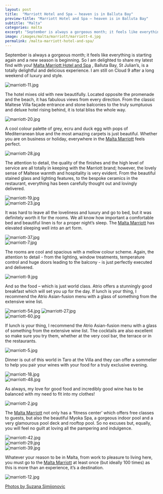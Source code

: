 ```yaml
---
layout: post
title:  "Marriott Hotel and Spa – heaven is in Balluta Bay"
preview-title: "Marriott Hotel and Spa – heaven is in Balluta Bay"
subtitle: "Malta"
categories: malta
excerpt: "September is always a gorgeous month; it feels like everything is starting again and a new season is beginning. So I am delighted to share my latest find with you" 
image: /images/malta/marriott/marriott-4.jpg
permalink: /malta-marriott-hotel-and-spa/
---
```


September is always a gorgeous month; it feels like everything is starting again and a new season is beginning. So I am delighted to share my latest find with you! <a href="https://www.marriott.com/hotels/travel/mlamc-malta-marriott-hotel-and-spa/" target="_blank">Malta Marriott Hotel and Spa</a> , Balluta Bay, St Julian’s, is a totally delightful and delicious experience. I am still on Cloud 9 after a long weekend of luxury and style.

<img src="{{ '/images/malta/marriott/marriott-11.jpg' | prepend: SourceUrl }}" alt="marriott-11.jpg">

The hotel mixes old with new beautifully. Located opposite the promenade and the beach, it has fabulous views from every direction. From the classic Maltese Villa façade entrance and stone balconies to the truly sumptuous and deluxe hotel rising behind, it is total bliss the whole way. 

<img src="{{ '/images/malta/marriott/marriott-20.jpg' | prepend: SourceUrl }}" alt="marriott-20.jpg">

A cool colour palette of grey, ecru and duck egg with pops of Mediterranean blue and the most amazing carpets is just beautiful. Whether you are on business or holiday, everywhere in the <a href="https://www.marriott.com/hotels/travel/mlamc-malta-marriott-hotel-and-spa/" target="_blank">Malta Marriott</a> feels perfect.

<div class="row no-gutters">
    <div class="col-md-6 col-sm-12">
        <div class="post-left-image" style="background: url(../images/malta/marriott/marriott-13.jpg) no-repeat; background-size: cover; margin-right: 0.5rem; max-height: 600px !important"></div>
    </div>
    <div class="col-md-6 col-sm-12">
        <div class="post-right-image" style="background: url(../images/malta/marriott/marriott-15.jpg) no-repeat; background-size: cover; margin-left: 0.5rem; max-height: 600px !important"></div>
    </div>
</div>

<img src="{{ '/images/malta/marriott/marriott-28.jpg' | prepend: SourceUrl }}" alt="marriott-28.jpg">

The attention to detail, the quality of the finishes and the high level of service are all totally in keeping with the Marriott brand; however, the lovely sense of Maltese warmth and hospitality is very evident. From the beautiful stained glass and lighting features, to the bespoke ceramics in the restaurant, everything has been carefully thought out and lovingly delivered.

<div class="row no-gutters">
    <div class="col-md-6 col-sm-12">
        <div class="post-left-image" style="background: url(../images/malta/marriott/marriott-17.jpg) no-repeat; background-size: cover; margin-right: 0.5rem; max-height: 600px !important"></div>
    </div>
    <div class="col-md-6 col-sm-12">
        <div class="post-right-image" style="background: url(../images/malta/marriott/marriott-21.jpg) no-repeat; background-size: cover; margin-left: 0.5rem; max-height: 600px !important"></div>
    </div>
</div>

<img src="{{ '/images/malta/marriott/marriott-19.jpg' | prepend: SourceUrl }}" alt="marriott-19.jpg">

<div class="row no-gutters">
    <div class="col-md-6 col-sm-12">
        <div class="post-left-image" style="background: url(../images/malta/marriott/marriott-22.jpg) no-repeat; background-size: cover; margin-right: 0.5rem; max-height: 600px !important"></div>
    </div>
    <div class="col-md-6 col-sm-12">
        <div class="post-right-image" style="background: url(../images/malta/marriott/marriott-24.jpg) no-repeat; background-size: cover; margin-left: 0.5rem; max-height: 600px !important"></div>
    </div>
</div>

<div class="row no-gutters">
    <div class="col-md-6 col-sm-12">
        <div class="post-left-image" style="background: url(../images/malta/marriott/marriott-61.jpg) no-repeat; background-size: cover; margin-right: 0.5rem; max-height: 600px !important"></div>
    </div>
    <div class="col-md-6 col-sm-12">
        <div class="post-right-image" style="background: url(../images/malta/marriott/marriott-62.jpg) no-repeat; background-size: cover; margin-left: 0.5rem; max-height: 600px !important"></div>
    </div>
</div>

<img src="{{ '/images/malta/marriott/marriott-23.jpg' | prepend: SourceUrl }}" alt="marriott-23.jpg">

It was hard to leave all the loveliness and luxury and go to bed, but it was definitely worth it for the rooms. We all know how important a comfortable bed and beautiful linen is for a proper night’s sleep. The <a href="https://www.marriott.com/hotels/travel/mlamc-malta-marriott-hotel-and-spa/" target="_blank">Malta Marriott</a> has elevated sleeping well into an art form.

<img src="{{ '/images/malta/marriott/marriott-37.jpg' | prepend: SourceUrl }}" alt="marriott-37.jpg">

<div class="row no-gutters">
    <div class="col-md-6 col-sm-12">
        <div class="post-left-image" style="background: url(../images/malta/marriott/marriott-33.jpg) no-repeat; background-size: cover; margin-right: 0.5rem; max-height: 600px !important"></div>
    </div>
    <div class="col-md-6 col-sm-12">
        <div class="post-right-image" style="background: url(../images/malta/marriott/marriott-34.jpg) no-repeat; background-size: cover; margin-left: 0.5rem; max-height: 600px !important"></div>
    </div>
</div>

<img src="{{ '/images/malta/marriott/marriott-7.jpg' | prepend: SourceUrl }}" alt="marriott-7.jpg">

<div class="row no-gutters">
    <div class="col-md-6 col-sm-12">
        <div class="post-left-image" style="background: url(../images/malta/marriott/marriott-32.jpg) no-repeat; background-size: cover; margin-right: 0.5rem; max-height: 600px !important"></div>
    </div>
    <div class="col-md-6 col-sm-12">
        <div class="post-right-image" style="background: url(../images/malta/marriott/marriott-6.jpg) no-repeat; background-size: cover; margin-left: 0.5rem; max-height: 600px !important"></div>
    </div>
</div>

The rooms are cool and spacious with a mellow colour scheme. Again, the attention to detail - from the lighting, window treatments, temperature control and huge doors leading to the balcony - is just perfectly executed and delivered.

<img src="{{ '/images/malta/marriott/marriott-9.jpg' | prepend: SourceUrl }}" alt="marriott-9.jpg">

<div class="row no-gutters">
    <div class="col-md-6 col-sm-12">
        <div class="post-left-image" style="background: url(../images/malta/marriott/marriott.jpg) no-repeat; background-size: cover; margin-right: 0.5rem; max-height: 600px !important"></div>
    </div>
    <div class="col-md-6 col-sm-12">
        <div class="post-right-image" style="background: url(../images/malta/marriott/marriott-10.jpg) no-repeat; background-size: cover; margin-left: 0.5rem; max-height: 600px !important"></div>
    </div>
</div>

And so the food – which is just world class. Atrio offers a stunningly good breakfast which will set you up for the day. If lunch is your thing, I recommend the Atrio Asian-fusion menu with a glass of something from the extensive wine list.

<div class="row no-gutters">
    <div class="col-md-6 col-sm-12">
        <div class="post-left-image" style="background: url(../images/malta/marriott/marriott-45.jpg) no-repeat; background-size: cover; margin-right: 0.5rem; max-height: 600px !important"></div>
    </div>
    <div class="col-md-6 col-sm-12">
        <div class="post-right-image" style="background: url(../images/malta/marriott/marriott-46.jpg) no-repeat; background-size: cover; margin-left: 0.5rem; max-height: 600px !important"></div>
    </div>
</div>

<img src="{{ '/images/malta/marriott/marriott-54.jpg' | prepend: SourceUrl }}" alt="marriott-54.jpg">

<img src="{{ '/images/malta/marriott/marriott-27.jpg' | prepend: SourceUrl }}" alt="marriott-27.jpg">

<div class="row no-gutters">
    <div class="col-md-6 col-sm-12">
        <div class="post-left-image" style="background: url(../images/malta/marriott/marriott-44.jpg) no-repeat; background-size: cover; margin-right: 0.5rem; max-height: 600px !important"></div>
    </div>
    <div class="col-md-6 col-sm-12">
        <div class="post-right-image" style="background: url(../images/malta/marriott/marriott-55.jpg) no-repeat; background-size: cover; margin-left: 0.5rem; max-height: 600px !important"></div>
    </div>
</div>

<img src="{{ '/images/malta/marriott/marriott-60.jpg' | prepend: SourceUrl }}" alt="marriott-60.jpg">

If lunch is your thing, I recommend the Atrio Asian-fusion menu with a glass of something from the extensive wine list. The cocktails are also excellent so make sure you try them, whether at the very cool bar, the terrace or in the restaurants.

<div class="row no-gutters">
    <div class="col-md-6 col-sm-12">
        <div class="post-left-image" style="background: url(../images/malta/marriott/marriott-52.jpg) no-repeat; background-size: cover; margin-right: 0.5rem; max-height: 600px !important"></div>
    </div>
    <div class="col-md-6 col-sm-12">
        <div class="post-right-image" style="background: url(../images/malta/marriott/marriott-53.jpg) no-repeat; background-size: cover; margin-left: 0.5rem; max-height: 600px !important"></div>
    </div>
</div>

<img src="{{ '/images/malta/marriott/marriott-5.jpg' | prepend: SourceUrl }}" alt="marriott-5.jpg">

<div class="row no-gutters">
    <div class="col-md-6 col-sm-12">
        <div class="post-left-image" style="background: url(../images/malta/marriott/marriott-56.jpg) no-repeat; background-size: cover; margin-right: 0.5rem; max-height: 600px !important"></div>
    </div>
    <div class="col-md-6 col-sm-12">
        <div class="post-right-image" style="background: url(../images/malta/marriott/marriott-57.jpg) no-repeat; background-size: cover; margin-left: 0.5rem; max-height: 600px !important"></div>
    </div>
</div>

Dinner is out of this world in Taro at the Villa and they can offer a sommelier to help you pair your wines with your food for a truly exclusive evening.

<img src="{{ '/images/malta/marriott/marriott-18.jpg' | prepend: SourceUrl }}" alt="marriott-18.jpg">

<div class="row no-gutters">
    <div class="col-md-6 col-sm-12">
        <div class="post-left-image" style="background: url(../images/malta/marriott/marriott-58.jpg) no-repeat; background-size: cover; margin-right: 0.5rem; max-height: 600px !important"></div>
    </div>
    <div class="col-md-6 col-sm-12">
        <div class="post-right-image" style="background: url(../images/malta/marriott/marriott-49.jpg) no-repeat; background-size: cover; margin-left: 0.5rem; max-height: 600px !important"></div>
    </div>
</div>

<img src="{{ '/images/malta/marriott/marriott-48.jpg' | prepend: SourceUrl }}" alt="marriott-48.jpg">

<div class="row no-gutters">
    <div class="col-md-6 col-sm-12">
        <div class="post-left-image" style="background: url(../images/malta/marriott/marriott-14.jpg) no-repeat; background-size: cover; margin-right: 0.5rem; max-height: 600px !important"></div>
    </div>
    <div class="col-md-6 col-sm-12">
        <div class="post-right-image" style="background: url(../images/malta/marriott/marriott-16.jpg) no-repeat; background-size: cover; margin-left: 0.5rem; max-height: 600px !important"></div>
    </div>
</div>

As always, my love for good food and incredibly good wine has to be balanced with my need to fit into my clothes! 

<img src="{{ '/images/malta/marriott/marriott-2.jpg' | prepend: SourceUrl }}" alt="marriott-2.jpg">

<div class="row no-gutters">
    <div class="col-md-6 col-sm-12">
        <div class="post-left-image" style="background: url(../images/malta/marriott/marriott-25.jpg) no-repeat; background-size: cover; margin-right: 0.5rem; max-height: 600px !important"></div>
    </div>
    <div class="col-md-6 col-sm-12">
        <div class="post-right-image" style="background: url(../images/malta/marriott/marriott-63.jpg) no-repeat; background-size: cover; margin-left: 0.5rem; max-height: 600px !important"></div>
    </div>
</div>

The <a href="https://www.marriott.com/hotels/travel/mlamc-malta-marriott-hotel-and-spa/" target="_blank">Malta Marriott</a> not only has a ‘fitness center’ which offers free classes to guests, but also the beautiful Myoka Spa, a gorgeous indoor pool and a very glamourous pool deck and rooftop pool. So no excuses but, equally, you will feel no guilt at loving all the pampering and indulgence.

<img src="{{ '/images/malta/marriott/marriott-42.jpg' | prepend: SourceUrl }}" alt="marriott-42.jpg">

<div class="row no-gutters">
    <div class="col-md-6 col-sm-12">
        <div class="post-left-image" style="background: url(../images/malta/marriott/marriott-38.jpg) no-repeat; background-size: cover; margin-right: 0.5rem; max-height: 600px !important"></div>
    </div>
    <div class="col-md-6 col-sm-12">
        <div class="post-right-image" style="background: url(../images/malta/marriott/marriott-43.jpg) no-repeat; background-size: cover; margin-left: 0.5rem; max-height: 600px !important"></div>
    </div>
</div>

<div class="row no-gutters">
    <div class="col-md-6 col-sm-12">
        <div class="post-left-image" style="background: url(../images/malta/marriott/marriott-40.jpg) no-repeat; background-size: cover; margin-right: 0.5rem; max-height: 600px !important"></div>
    </div>
    <div class="col-md-6 col-sm-12">
        <div class="post-right-image" style="background: url(../images/malta/marriott/marriott-36.jpg) no-repeat; background-size: cover; margin-left: 0.5rem; max-height: 600px !important"></div>
    </div>
</div>

<img src="{{ '/images/malta/marriott/marriott-29.jpg' | prepend: SourceUrl }}" alt="marriott-29.jpg">

<div class="row no-gutters">
    <div class="col-md-6 col-sm-12">
        <div class="post-left-image" style="background: url(../images/malta/marriott/marriott-3.jpg) no-repeat; background-size: cover; margin-right: 0.5rem; max-height: 600px !important"></div>
    </div>
    <div class="col-md-6 col-sm-12">
        <div class="post-right-image" style="background: url(../images/malta/marriott/marriott-30.jpg) no-repeat; background-size: cover; margin-left: 0.5rem; max-height: 600px !important"></div>
    </div>
</div>

<img src="{{ '/images/malta/marriott/marriott-39.jpg' | prepend: SourceUrl }}" alt="marriott-39.jpg">

Whatever your reason to be in Malta, from work to pleasure to living here, you must go to the <a href="https://www.marriott.com/hotels/travel/mlamc-malta-marriott-hotel-and-spa/" target="_blank">Malta Marriott</a> at least once (but ideally 100 times) as this is more than an experience, it’s a destination.

<img src="{{ '/images/malta/marriott/marriott-12.jpg' | prepend: SourceUrl }}" alt="marriott-12.jpg">

<a href="https://www.instagram.com/simisu__/" target="_blank">Photos by Suzana Simijonovic</a>
